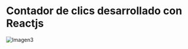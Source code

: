 # Contador de clics desarrollado con Reactjs

![Imagen3](https://user-images.githubusercontent.com/89501132/179060644-ed1dc405-0521-4c5e-a409-d712fce41c57.png)
